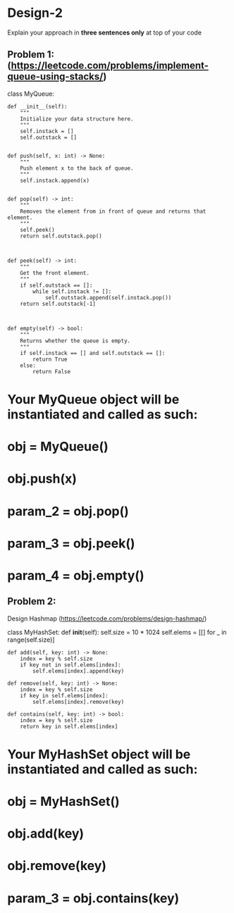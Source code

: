 # Design-2

Explain your approach in **three sentences only** at top of your code


## Problem 1: (https://leetcode.com/problems/implement-queue-using-stacks/)

class MyQueue:

    def __init__(self):
        """
        Initialize your data structure here.
        """
        self.instack = []
        self.outstack = []
        

    def push(self, x: int) -> None:
        """
        Push element x to the back of queue.
        """
        self.instack.append(x)
        

    def pop(self) -> int:
        """
        Removes the element from in front of queue and returns that element.
        """
        self.peek()
        return self.outstack.pop()
            
        

    def peek(self) -> int:
        """
        Get the front element.
        """
        if self.outstack == []:
            while self.instack != []:
                self.outstack.append(self.instack.pop())
        return self.outstack[-1]
        
        

    def empty(self) -> bool:
        """
        Returns whether the queue is empty.
        """
        if self.instack == [] and self.outstack == []:
            return True
        else:
            return False
        


# Your MyQueue object will be instantiated and called as such:
# obj = MyQueue()
# obj.push(x)
# param_2 = obj.pop()
# param_3 = obj.peek()
# param_4 = obj.empty()


## Problem 2:
Design Hashmap (https://leetcode.com/problems/design-hashmap/)

class MyHashSet:
    def __init__(self):
        self.size = 10 * 1024
        self.elems = [[] for _ in range(self.size)]

    def add(self, key: int) -> None:
        index = key % self.size
        if key not in self.elems[index]:
            self.elems[index].append(key)

    def remove(self, key: int) -> None:
        index = key % self.size
        if key in self.elems[index]:
            self.elems[index].remove(key)

    def contains(self, key: int) -> bool:
        index = key % self.size
        return key in self.elems[index]


# Your MyHashSet object will be instantiated and called as such:
# obj = MyHashSet()
# obj.add(key)
# obj.remove(key)
# param_3 = obj.contains(key)




